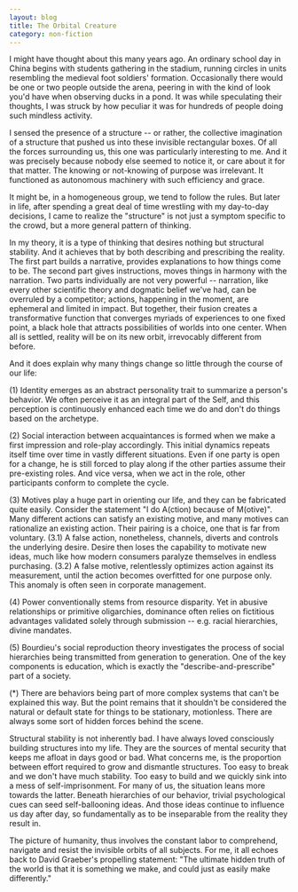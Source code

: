 ```yaml
---
layout: blog
title: The Orbital Creature
category: non-fiction
---
```


I might have thought about this many years ago. An ordinary school day in China begins with students gathering in the stadium, running circles in units resembling the medieval foot soldiers' formation. Occasionally there would be one or two people outside the arena, peering in with the kind of look you'd have when observing ducks in a pond. It was while speculating their thoughts, I was struck by how peculiar it was for hundreds of people doing such mindless activity.

I sensed the presence of a structure -- or rather, the collective imagination of a structure that pushed us into these invisible rectangular boxes. Of all the forces surrounding us, this one was particularly interesting to me. And it was precisely because nobody else seemed to notice it, or care about it for that matter. The knowing or not-knowing of purpose was irrelevant. It functioned as autonomous machinery with such efficiency and grace.

It might be, in a homogeneous group, we tend to follow the rules. But later in life, after spending a great deal of time wrestling with my day-to-day decisions, I came to realize the "structure" is not just a symptom specific to the crowd, but a more general pattern of thinking.

In my theory, it is a type of thinking that desires nothing but structural stability. And it achieves that by both describing and prescribing the reality. The first part builds a narrative, provides explanations to how things come to be. The second part gives instructions, moves things in harmony with the narration. Two parts individually are not very powerful -- narration, like every other scientific theory and dogmatic belief we've had, can be overruled by a competitor; actions, happening in the moment, are ephemeral and limited in impact. But together, their fusion creates a transformative function that converges myriads of experiences to one fixed point, a black hole that attracts possibilities of worlds into one center. When all is settled, reality will be on its new orbit, irrevocably different from before.

And it does explain why many things change so little through the course of our life:

(1) Identity emerges as an abstract personality trait to summarize a person's behavior. We often perceive it as an integral part of the Self, and this perception is continuously enhanced each time we do and don't do things based on the archetype.

(2) Social interaction between acquaintances is formed when we make a first impression and role-play accordingly. This initial dynamics repeats itself time over time in vastly different situations. Even if one party is open for a change, he is still forced to play along if the other parties assume their pre-existing roles. And vice versa, when we act in the role, other participants conform to complete the cycle.

(3) Motives play a huge part in orienting our life, and they can be fabricated quite easily. Consider the statement "I do A(ction) because of M(otive)". Many different actions can satisfy an existing motive, and many motives can rationalize an existing action. Their pairing is a choice, one that is far from voluntary. (3.1) A false action, nonetheless, channels, diverts and controls the underlying desire. Desire then loses the capability to motivate new ideas, much like how modern consumers paralyze themselves in endless purchasing. (3.2) A false motive, relentlessly optimizes action against its measurement, until the action becomes overfitted for one purpose only. This anomaly is often seen in corporate management.

(4) Power conventionally stems from resource disparity. Yet in abusive relationships or primitive oligarchies, dominance often relies on fictitious advantages validated solely through submission -- e.g. racial hierarchies, divine mandates.

(5) Bourdieu's social reproduction theory investigates the process of social hierarchies being transmitted from generation to generation. One of the key components is education, which is exactly the "describe-and-prescribe" part of a society.

(*) There are behaviors being part of more complex systems that can't be explained this way. But the point remains that it shouldn't be considered the natural or default state for things to be stationary, motionless. There are always some sort of hidden forces behind the scene.

Structural stability is not inherently bad. I have always loved consciously building structures into my life. They are the sources of mental security that keeps me afloat in days good or bad. What concerns me, is the proportion between effort required to grow and dismantle structures. Too easy to break and we don't have much stability. Too easy to build and we quickly sink into a mess of self-imprisonment. For many of us, the situation leans more towards the latter. Beneath hierarchies of our behavior, trivial psychological cues can seed self-ballooning ideas. And those ideas continue to influence us day after day, so fundamentally as to be inseparable from the reality they result in.

The picture of humanity, thus involves the constant labor to comprehend, navigate and resist the invisible orbits of all subjects. For me, it all echoes back to David Graeber's propelling statement: "The ultimate hidden truth of the world is that it is something we make, and could just as easily make differently."
